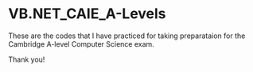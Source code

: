 # VB.NET_CAIE_A-Levels


These are the codes that I have practiced for taking preparataion for the Cambridge A-level Computer Science exam.

Thank you!
